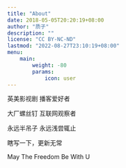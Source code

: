 ```yaml
---
title: "About"
date: 2018-05-05T20:20:19+08:00
author: "质子"
description: ""
license: "CC BY-NC-ND"
lastmod: "2022-08-27T23:10:19+08:00"
menu:
    main: 
        weight: -80
        params:
            icon: user
---
```


英美影视剧 播客爱好者  
  
大厂螺丝钉 互联网观察者  
  
永远半吊子 永远浅尝辄止  
  
瞎写一下，更新无常 

May The Freedom Be With U 